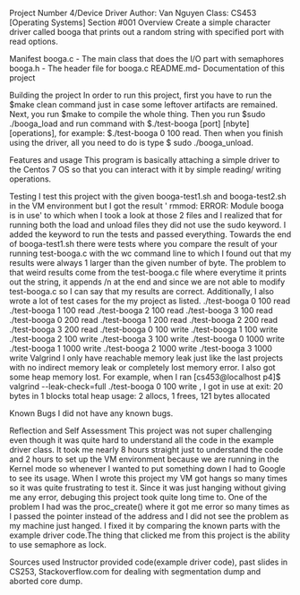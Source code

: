 Project Number 4/Device Driver
Author: Van Nguyen
Class: CS453 [Operating Systems] Section #001
Overview
Create a simple character driver called booga that prints out a random string with specified port with read options. 

Manifest
booga.c - The main class that does the I/O part with semaphores
booga.h - The header file for booga.c
README.md- Documentation of this project

Building the project
In order to run this project, first you have to run the $make clean command just in case some leftover artifacts are remained. Next, you run $make to compile the whole thing. Then you run $sudo ./booga_load and run command with $./test-booga [port] [nbyte] [operations], for example:
$./test-booga 0 100 read. Then when you finish using the driver, all you need to do is type $ sudo ./booga_unload. 

Features and usage
This program is basically attaching a simple driver to the Centos 7 OS so that you can interact with it by simple reading/ writing operations. 

Testing
I test this project with the given booga-test1.sh and booga-test2.sh in the VM environment but I got the result ' rmmod: ERROR: Module booga is in use' to which when I took a look at those 2 files and I realized that for running both the load and unload files they did not use the sudo keyword. I added the keyword to run the tests and passed everything. Towards the end of booga-test1.sh there were tests where you compare the result of your running test-booga.c with the wc command line to which I found out that my results were always 1 larger than the given number of byte. The problem to that weird results come from the test-booga.c file where everytime it prints out the string, it appends /n at the end and since we are not able to modify test-booga.c so I can say that my results are correct. Additionally, I also wrote a lot of test cases for the my project as listed.
./test-booga 0 100 read
./test-booga 1 100 read
./test-booga 2 100 read
./test-booga 3 100 read
./test-booga 0 200 read
./test-booga 1 200 read
./test-booga 2 200 read
./test-booga 3 200 read
./test-booga 0 100 write
./test-booga 1 100 write
./test-booga 2 100 write
./test-booga 3 100 write
./test-booga 0 1000 write
./test-booga 1 1000 write
./test-booga 2 1000 write
./test-booga 3 1000 write
Valgrind
I only have reachable memory leak just like the last projects with no indirect memory leak or completely lost memory error. I also got some heap memory lost. For example, when I ran [cs453@localhost p4]$ valgrind --leak-check=full ./test-booga 0 100 write , I got 
 in use at exit: 20 bytes in 1 blocks
 total heap usage: 2 allocs, 1 frees, 121 bytes allocated

Known Bugs
I did not have any known bugs.

Reflection and Self Assessment
This project was not super challenging even though it was quite hard to understand all the code in the example driver class. It took me nearly 8 hours straight just to understand the code and 2 hours to set up the VM environment because we are running in the Kernel mode so whenever I wanted to put something down I had to Google to see its usage. When I wrote this project my VM got hangs so many times so it was quite frustrating to test it. Since it was just hanging without giving me any error, debuging this project took quite long time to. One of the problem I had was the proc_create() where it got me error so many times as I passed the pointer instead of the address and I did not see the problem as my machine just hanged. I fixed it by comparing the known parts with the example driver code.The thing that clicked me from this project is the ability to use semaphore as lock.

Sources used
Instructor provided code(example driver code), past slides in CS253, Stackoverflow.com for dealing with segmentation dump and aborted core dump.
